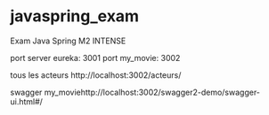 # javaspring_exam
Exam Java Spring M2 INTENSE

port server eureka: 3001
port my_movie: 3002

tous les acteurs http://localhost:3002/acteurs/

swagger my_moviehttp://localhost:3002/swagger2-demo/swagger-ui.html#/
